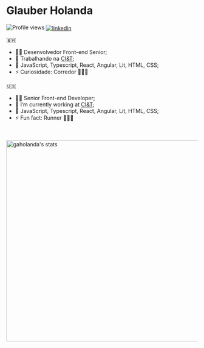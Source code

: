 <h1 align="left">Glauber Holanda</h1>
<p align="left">
  <img src="https://komarev.com/ghpvc/?username=gaholanda&color=green" alt="Profile views" />
  <a href="https://www.linkedin.com/in/glauberholanda/" target="_blank">
    <img align="center" src="https://img.shields.io/badge/-glauberholanda-05122A?style=flat&logo=linkedin" alt="linkedin"/>
  </a>
</p>

🇧🇷
- 👨‍🔬 Desenvolvedor Front-end Senior;
- 🔭 Trabalhando na [CI&T](https://ciandt.com/br/pt-br/home);
- 🌱 JavaScript, Typescript, React, Angular, Lit, HTML, CSS;
- ⚡ Curiosidade: Corredor 🏃🏻‍♂️

🇺🇸
- 👨‍🔬 Senior Front-end Developer;
- 🔭 I’m currently working at [CI&T](https://ciandt.com/br/pt-br/home);
- 🌱 JavaScript, Typescript, React, Angular, Lit, HTML, CSS;
- ⚡ Fun fact: Runner 🏃🏻‍♂️

<br>

<p align="left">
<img width="530em" src="https://github-readme-stats.vercel.app/api?username=gaholanda&show_icons=true&theme=vision-friendly-dark" alt="gaholanda's stats"/>
</p>
